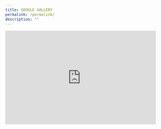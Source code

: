 ```yaml
---
title: GOOGLE GALLERY
permalink: /permalink/
description: ""
---
```

<iframe allowfullscreen="true" height="299" width="480" frameborder="0" src="https://docs.google.com/presentation/d/e/2PACX-1vRyJY3yv6ON6QWsHKMKmGYEmr3SVXQf936lfaIeOAgiZsaASu1d3zUH0wLxM9WsgjUOeB2q0C-Bdhdh/embed?start=false&amp;loop=false&amp;delayms=3000"></iframe>